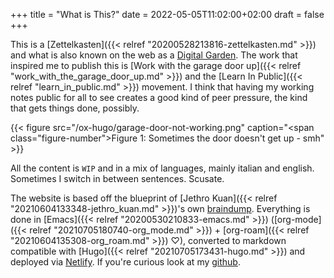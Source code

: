 +++
title = "What is This?"
date = 2022-05-05T11:02:00+02:00
draft = false
+++

This is a [Zettelkasten]({{< relref "20200528213816-zettelkasten.md" >}}) and what is also known on the web as a [Digital Garden](https://joelhooks.com/digital-garden).
The work that inspired me to publish this is [Work with the garage door up]({{< relref "work_with_the_garage_door_up.md" >}}) and the [Learn In Public]({{< relref "learn_in_public.md" >}}) movement.
I think that having my working notes public for all to see creates a good kind of peer pressure, the kind that gets things done, possibly.

{{< figure src="/ox-hugo/garage-door-not-working.png" caption="<span class=\"figure-number\">Figure 1: </span>Sometimes the door doesn't get up - smh" >}}

All the content is `WIP` and in a mix of languages, mainly italian and english. Sometimes I switch in between sentences. Scusate.

The website is based off the blueprint of [Jethro Kuan]({{< relref "20210604133348-jethro_kuan.md" >}})'s own [braindump](https://braindump.jethro.dev/). Everything is done in [Emacs]({{< relref "20200530210833-emacs.md" >}}) ([org-mode]({{< relref "20210705180740-org_mode.md" >}}) + [org-roam]({{< relref "20210604135308-org_roam.md" >}}) ♡), converted to markdown compatible with [Hugo]({{< relref "20210705173431-hugo.md" >}}) and deployed via [Netlify](https://www.netlify.com/).
If you're curious look at my [github](https://github.com/dnbias/braindump).

